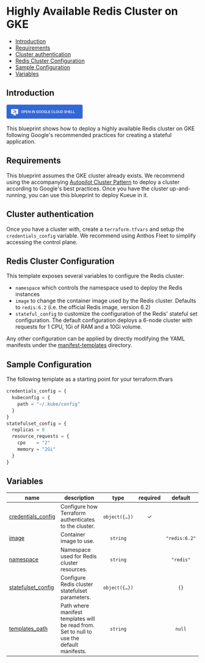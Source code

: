# Highly Available Redis Cluster on GKE

<!-- BEGIN TOC -->
- [Introduction](#introduction)
- [Requirements](#requirements)
- [Cluster authentication](#cluster-authentication)
- [Redis Cluster Configuration](#redis-cluster-configuration)
- [Sample Configuration](#sample-configuration)
- [Variables](#variables)
<!-- END TOC -->

## Introduction
<a href="https://shell.cloud.google.com/cloudshell/editor?cloudshell_git_repo=https://github.com/GoogleCloudPlatform/cloud-foundation-fabric.git&cloudshell_tutorial=redis-cluster/tutorial.md&cloudshell_git_branch=gke-blueprints/0-redis&cloudshell_workspace=blueprints/gke/patterns&show=ide%2Cterminal">
<img width="200px" src="../../../../assets/images/cloud-shell-button.png">
</a>

This blueprint shows how to deploy a highly available Redis cluster on GKE following Google's recommended practices for creating a stateful application.

## Requirements

This blueprint assumes the GKE cluster already exists. We recommend using the accompanying [Autopilot Cluster Pattern](../autopilot-cluster) to deploy a cluster according to Google's best practices. Once you have the cluster up-and-running, you can use this blueprint to deploy Kueue in it.

## Cluster authentication
Once you have a cluster with, create a `terraform.tfvars` and setup the `credentials_config` variable. We recommend using Anthos Fleet to simplify accessing the control plane.

## Redis Cluster Configuration

This template exposes several variables to configure the Redis cluster:
- `namespace` which controls the namespace used to deploy the Redis instances
- `image` to change the container image used by the Redis cluster. Defaults to `redis:6.2` (i.e. the official Redis image, version 6.2)
- `stateful_config` to customize the configuration of the Redis' stateful set configuration. The default configuration deploys a 6-node cluster with requests for 1 CPU, 1Gi of RAM and a 10Gi volume.

Any other configuration can be applied by directly modifying the YAML manifests under the [manifest-templates](manifest-templates) directory.

## Sample Configuration

The following template as a starting point for your terraform.tfvars
```tfvars
credentials_config = {
  kubeconfig = {
    path = "~/.kube/config"
  }
}
statefulset_config = {
  replicas = 8
  resource_requests = {
    cpo    = "2"
    memory = "2Gi"
  }
}
```
<!-- BEGIN TFDOC -->
## Variables

| name | description | type | required | default |
|---|---|:---:|:---:|:---:|
| [credentials_config](variables.tf#L17) | Configure how Terraform authenticates to the cluster. | <code title="object&#40;&#123;&#10;  fleet_host &#61; optional&#40;string&#41;&#10;  kubeconfig &#61; optional&#40;object&#40;&#123;&#10;    context &#61; optional&#40;string&#41;&#10;    path    &#61; optional&#40;string, &#34;&#126;&#47;.kube&#47;config&#34;&#41;&#10;  &#125;&#41;&#41;&#10;&#125;&#41;">object&#40;&#123;&#8230;&#125;&#41;</code> | ✓ |  |
| [image](variables.tf#L36) | Container image to use. | <code>string</code> |  | <code>&#34;redis:6.2&#34;</code> |
| [namespace](variables.tf#L43) | Namespace used for Redis cluster resources. | <code>string</code> |  | <code>&#34;redis&#34;</code> |
| [statefulset_config](variables.tf#L50) | Configure Redis cluster statefulset parameters. | <code title="object&#40;&#123;&#10;  replicas &#61; optional&#40;number, 6&#41;&#10;  resource_requests &#61; optional&#40;object&#40;&#123;&#10;    cpu    &#61; optional&#40;string, &#34;1&#34;&#41;&#10;    memory &#61; optional&#40;string, &#34;1Gi&#34;&#41;&#10;  &#125;&#41;, &#123;&#125;&#41;&#10;  volume_claim_size &#61; optional&#40;string, &#34;10Gi&#34;&#41;&#10;&#125;&#41;">object&#40;&#123;&#8230;&#125;&#41;</code> |  | <code>&#123;&#125;</code> |
| [templates_path](variables.tf#L68) | Path where manifest templates will be read from. Set to null to use the default manifests. | <code>string</code> |  | <code>null</code> |
<!-- END TFDOC -->
